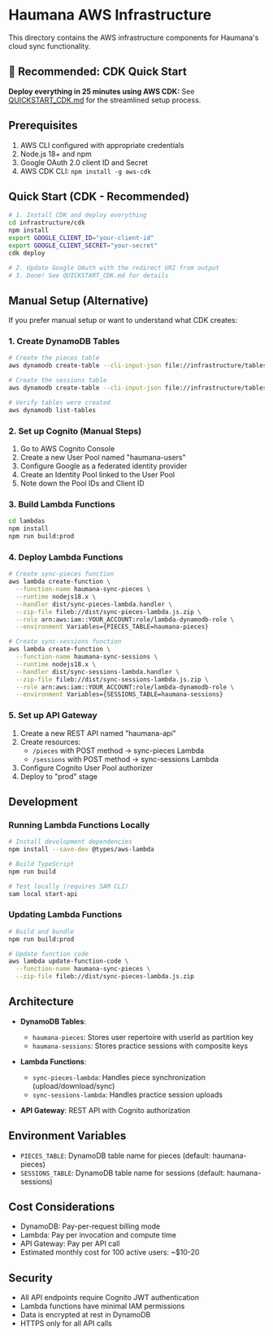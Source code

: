# Haumana AWS Infrastructure

This directory contains the AWS infrastructure components for Haumana's cloud sync functionality.

## 🚀 Recommended: CDK Quick Start

**Deploy everything in 25 minutes using AWS CDK:**
See [QUICKSTART_CDK.md](QUICKSTART_CDK.md) for the streamlined setup process.

## Prerequisites

1. AWS CLI configured with appropriate credentials
2. Node.js 18+ and npm
3. Google OAuth 2.0 client ID and Secret
4. AWS CDK CLI: `npm install -g aws-cdk`

## Quick Start (CDK - Recommended)

```bash
# 1. Install CDK and deploy everything
cd infrastructure/cdk
npm install
export GOOGLE_CLIENT_ID="your-client-id"
export GOOGLE_CLIENT_SECRET="your-secret"
cdk deploy

# 2. Update Google OAuth with the redirect URI from output
# 3. Done! See QUICKSTART_CDK.md for details
```

## Manual Setup (Alternative)

If you prefer manual setup or want to understand what CDK creates:

### 1. Create DynamoDB Tables

```bash
# Create the pieces table
aws dynamodb create-table --cli-input-json file://infrastructure/tables/pieces-table.json

# Create the sessions table  
aws dynamodb create-table --cli-input-json file://infrastructure/tables/sessions-table.json

# Verify tables were created
aws dynamodb list-tables
```

### 2. Set up Cognito (Manual Steps)

1. Go to AWS Cognito Console
2. Create a new User Pool named "haumana-users"
3. Configure Google as a federated identity provider
4. Create an Identity Pool linked to the User Pool
5. Note down the Pool IDs and Client ID

### 3. Build Lambda Functions

```bash
cd lambdas
npm install
npm run build:prod
```

### 4. Deploy Lambda Functions

```bash
# Create sync-pieces function
aws lambda create-function \
  --function-name haumana-sync-pieces \
  --runtime nodejs18.x \
  --handler dist/sync-pieces-lambda.handler \
  --zip-file fileb://dist/sync-pieces-lambda.js.zip \
  --role arn:aws:iam::YOUR_ACCOUNT:role/lambda-dynamodb-role \
  --environment Variables={PIECES_TABLE=haumana-pieces}

# Create sync-sessions function  
aws lambda create-function \
  --function-name haumana-sync-sessions \
  --runtime nodejs18.x \
  --handler dist/sync-sessions-lambda.handler \
  --zip-file fileb://dist/sync-sessions-lambda.js.zip \
  --role arn:aws:iam::YOUR_ACCOUNT:role/lambda-dynamodb-role \
  --environment Variables={SESSIONS_TABLE=haumana-sessions}
```

### 5. Set up API Gateway

1. Create a new REST API named "haumana-api"
2. Create resources:
   - `/pieces` with POST method → sync-pieces Lambda
   - `/sessions` with POST method → sync-sessions Lambda
3. Configure Cognito User Pool authorizer
4. Deploy to "prod" stage

## Development

### Running Lambda Functions Locally

```bash
# Install development dependencies
npm install --save-dev @types/aws-lambda

# Build TypeScript
npm run build

# Test locally (requires SAM CLI)
sam local start-api
```

### Updating Lambda Functions

```bash
# Build and bundle
npm run build:prod

# Update function code
aws lambda update-function-code \
  --function-name haumana-sync-pieces \
  --zip-file fileb://dist/sync-pieces-lambda.js.zip
```

## Architecture

- **DynamoDB Tables**:
  - `haumana-pieces`: Stores user repertoire with userId as partition key
  - `haumana-sessions`: Stores practice sessions with composite keys

- **Lambda Functions**:
  - `sync-pieces-lambda`: Handles piece synchronization (upload/download/sync)
  - `sync-sessions-lambda`: Handles practice session uploads

- **API Gateway**: REST API with Cognito authorization

## Environment Variables

- `PIECES_TABLE`: DynamoDB table name for pieces (default: haumana-pieces)
- `SESSIONS_TABLE`: DynamoDB table name for sessions (default: haumana-sessions)

## Cost Considerations

- DynamoDB: Pay-per-request billing mode
- Lambda: Pay per invocation and compute time
- API Gateway: Pay per API call
- Estimated monthly cost for 100 active users: ~$10-20

## Security

- All API endpoints require Cognito JWT authentication
- Lambda functions have minimal IAM permissions
- Data is encrypted at rest in DynamoDB
- HTTPS only for all API calls